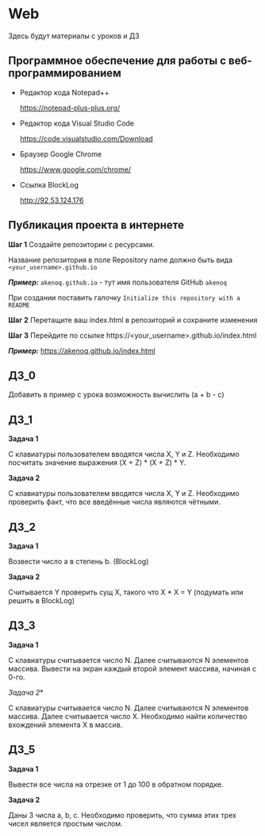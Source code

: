 # Web

Здесь будут материалы с уроков и ДЗ

## Программное обеспечение для работы с веб-программированием

* Редактор кода Notepad++

   https://notepad-plus-plus.org/
   
* Редактор кода Visual Studio Code
   
   https://code.visualstudio.com/Download
  
* Браузер Google Chrome

   https://www.google.com/chrome/
   
* Ссылка BlockLog

   http://92.53.124.176
   
## Публикация проекта в интернете

**Шаг 1** Создайте репозитории с ресурсами.

Название репозитория в поле Repository name должно быть вида `<your_username>.github.io`

***Пример:*** `akenoq.github.io` - тут имя пользователя GitHub `akenoq`

При создании поставить галочку `Initialize this repository with a README`

**Шаг 2** Перетащите ваш index.html в репозиторий и сохраните изменения

**Шаг 3** Перейдите по ссылке https://<your_username>.github.io/index.html

***Пример:*** https://akenoq.github.io/index.html   


## ДЗ_0

Добавить в пример с урока возможность вычислить (a + b - c)

## ДЗ_1

**Задача 1**

С клавиатуры пользователем вводятся числа X, Y и Z.
Необходимо посчитать значение выражения (X + Z) * (X + Z) * Y.

**Задача 2**

С клавиатуры пользователем вводятся числа X, Y и Z.
Необходимо проверить факт, что все введённые числа являются чётными.

## ДЗ_2

**Задача 1**

Возвести число a в степень b. (BlockLog)

**Задача 2**

Считывается Y проверить сущ X, такого что X * X = Y (подумать или решить в BlockLog)

## ДЗ_3

**Задача 1**

С клавиатуры считывается число N. Далее считываются N элементов массива. Вывести на экран каждый второй элемент массива, начиная с 0-го.

**Задача* 2**

С клавиатуры считывается число N. Далее считываются N элементов массива. Далее считывается число X. Необходимо найти количество вхождений элемента X в массив.

## ДЗ_5

**Задача 1**

Вывести все числа на отрезке от 1 до 100 в обратном порядке.

**Задача 2**

Даны 3 числа a, b, c. Необходимо проверить, что сумма этих трех чисел является простым числом.

